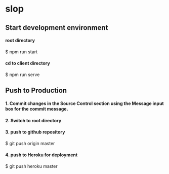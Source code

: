# slop

##  Start development environment

#### root directory
$ npm run start

#### cd to client directory
$ npm run serve

## Push to Production

#### 1.  Commit changes in the Source Control section using the Message input box for the commit message.

#### 2.  Switch to root directory
#### 3.  push to github repository
$ git push origin master

#### 4.  push to Heroku for deployment
$ git push heroku master

